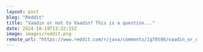 ```yaml
---
layout: post
blog: "Reddit"
title: "Vaadin or not to Vaadin? This is a question..."
date: 2024-10-19T13:22:15Z
image: images/reddit.png
remote_url: "https://www.reddit.com/r/java/comments/1g78t86/vaadin_or_not_to_vaadin_this_is_a_question/"
---
```


